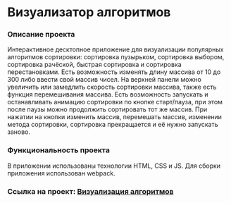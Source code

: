 # **Визуализатор алгоритмов**

### Описание проекта
Интерактивное десктопное приложение для визуализации популярных алгоритмов сортировки: сортировка пузырьком, сортировка выбором, сортировка рачёской, быстрая сортировка и сортировка перестановками. Есть возможность изменять длину массива от 10 до 300 либо ввести свой массив чисел. На верхней панели можно увеличить или замедлить скорость сортировки массива, также есть функция перемешивания массива. Есть возможность запускать и останавливать анимацию сортировки по кнопке старт/пауза, при этом после паузы можно продолжить сортировать тот же массив. При нажатии на кнопки изменить массив, перемешать массив, изменении метода сортировки, сортировка прекращается и её нужно запускать заново.

### Функциональность проекта
В приложении использованы технологии HTML, CSS и JS. Для сборки приложения использован webpack.

### Ссылка на проект: [Визуализация алгоритмов](https://evgeniastep8.github.io/algorithm-visualizer/)
